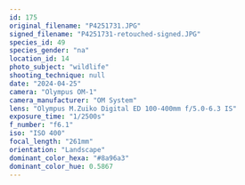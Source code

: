 ```yaml
---
id: 175
original_filename: "P4251731.JPG"
signed_filename: "P4251731-retouched-signed.JPG"
species_id: 49
species_gender: "na"
location_id: 14
photo_subject: "wildlife"
shooting_technique: null
date: "2024-04-25"
camera: "Olympus OM-1"
camera_manufacturer: "OM System"
lens: "Olympus M.Zuiko Digital ED 100-400mm f/5.0-6.3 IS"
exposure_time: "1/2500s"
f_number: "f6.1"
iso: "ISO 400"
focal_length: "261mm"
orientation: "Landscape"
dominant_color_hexa: "#8a96a3"
dominant_color_hue: 0.5867
---
```

